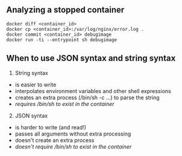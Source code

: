 ## Analyzing a stopped container

```
docker diff <container_id>
docker cp <container_id>:/var/log/nginx/error.log .
docker commit <container_id> debugimage
docker run -ti --entrypoint sh debugimage
```

## When to use JSON syntax and string syntax

1. String syntax

* is easier to write
* interpolates environment variables and other shell expressions
* creates an extra process (/bin/sh -c ...) to parse the string
* *requires /bin/sh to exist in the container*

2. JSON syntax

* is harder to write (and read!)
* passes all arguments without extra processing
* doesn't create an extra process
* *doesn't require /bin/sh to exist in the container*
